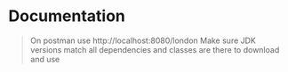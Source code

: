 # Documentation
> On postman use http://localhost:8080/london
> Make sure JDK versions match
> all dependencies and classes are there to download and use
